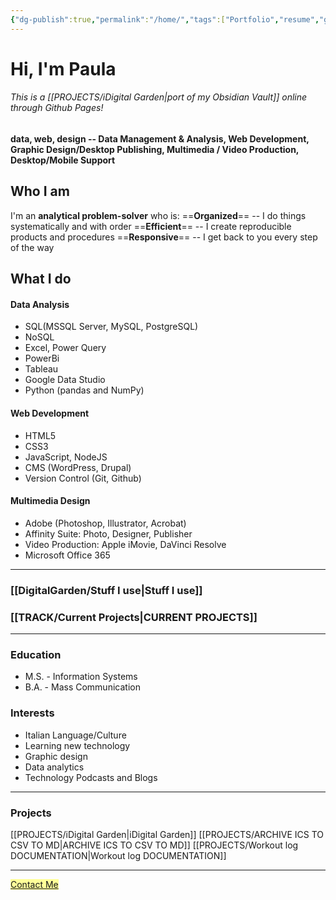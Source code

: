 ```yaml
---
{"dg-publish":true,"permalink":"/home/","tags":["Portfolio","resume","gardenEntry","gardenEntry","gardenEntry","gardenEntry","gardenEntry","gardenEntry","gardenEntry","gardenEntry"],"noteIcon":"","created":"2024-02-17T15:34:00","updated":"2024-04-11T15:34:00"}
---
```


# Hi, I'm Paula

###### This is a [[PROJECTS/iDigital Garden\|port of my Obsidian Vault]] online through Github Pages!
#### data, web, design -- Data Management & Analysis, Web Development, Graphic Design/Desktop Publishing, Multimedia / Video Production, Desktop/Mobile Support

## Who I am
I'm an **analytical problem-solver** who is:
	==**Organized**== -- I do things systematically and with order
	==**Efficient**== -- I create reproducible products and procedures
	==**Responsive**== -- I get back to you every step of the way
## What I do
#### Data Analysis
- SQL(MSSQL Server, MySQL, PostgreSQL)
- NoSQL
- Excel, Power Query
- PowerBi
- Tableau
- Google Data Studio
- Python (pandas and NumPy)
#### Web Development
 - HTML5
 - CSS3
 - JavaScript, NodeJS
 - CMS (WordPress, Drupal)
 - Version Control (Git, Github)
#### Multimedia Design
- Adobe (Photoshop, Illustrator, Acrobat)
- Affinity Suite: Photo, Designer, Publisher
- Video Production: Apple iMovie, DaVinci Resolve
- Microsoft Office 365
---
### [[DigitalGarden/Stuff I use\|Stuff I use]]

### [[TRACK/Current Projects\|CURRENT PROJECTS]]

---



### Education
- M.S. - Information Systems
- B.A. - Mass Communication
### Interests
- Italian Language/Culture
- Learning new technology
- Graphic design
- Data analytics
- Technology Podcasts and Blogs
---
### Projects
[[PROJECTS/iDigital Garden\|iDigital Garden]]
[[PROJECTS/ARCHIVE ICS TO CSV TO MD\|ARCHIVE ICS TO CSV TO MD]]
[[PROJECTS/Workout log DOCUMENTATION\|Workout log DOCUMENTATION]]

---
<mark style="background: #FFFF99;"><a href="mailto:psf@duck.com?subject=PSF-Portfolio-Inquiry">Contact Me</a></mark>



